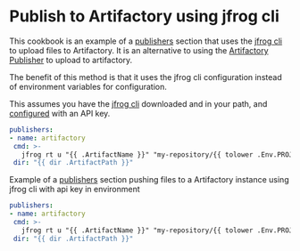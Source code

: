 # Publish to Artifactory using jfrog cli
This cookbook is an example of a [publishers](/customization/publishers/) section that uses the [jfrog cli](https://jfrog.com/getcli/) to upload files to Artifactory.  It is an alternative to using the [Artifactory Publisher](/customization/artifactory.md) to upload to artifactory.

The benefit of this method is that it uses the jfrog cli configuration instead of environment variables for configuration.

This assumes you have the [jfrog cli](https://jfrog.com/getcli/) downloaded and in your path, and [configured](https://www.jfrog.com/confluence/display/CLI/JFrog+CLI#JFrogCLI-JFrogPlatformConfiguration) with an API key.

```yaml
publishers:
- name: artifactory
 cmd: >-
   jfrog rt u "{{ .ArtifactName }}" "my-repository/{{ tolower .Env.PROJECT_KEY }}/{{ tolower .ProjectName }}/{{ .Version }}/"
 dir: "{{ dir .ArtifactPath }}"
```

Example of a [publishers](/customization/publishers/) section pushing files to a Artifactory instance using jfrog cli with api key in environment

```yaml
publishers:
- name: artifactory
 cmd: >-
   jfrog rt u "{{ .ArtifactName }}" "my-repository/{{ tolower .Env.PROJECT_KEY }}/{{ tolower .ProjectName }}/{{ .Version }}/" --api-key "{{ .Env.ARTIFACTORY_API_KEY }}"
 dir: "{{ dir .ArtifactPath }}"
```
